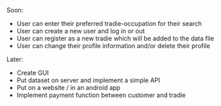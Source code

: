 Soon:

- User can enter their preferred tradie-occupation for their search
- User can create a new user and log in or out
- User can register as a new tradie which will be added to the data file
- User can change their profile information and/or delete their profile

Later:

- Create GUI
- Put dataset on server and implement a simple API
- Put on a website / in an android app
- Implement payment function between customer and tradie